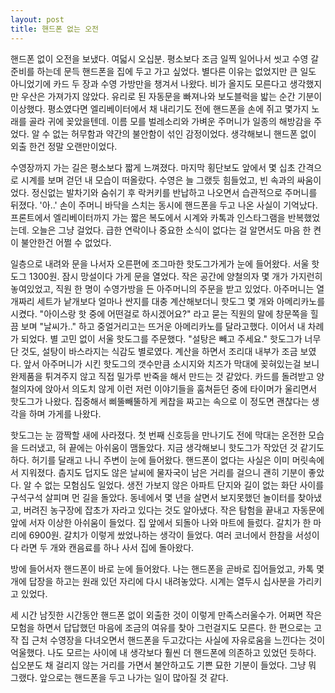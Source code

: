 ```yaml
---
layout: post
title: 핸드폰 없는 오전
---
```


핸드폰 없이 오전을 보냈다. 
여덟시 오십분. 평소보다 조금 일찍 일어나서 씻고 수영 갈 준비를 하는데 문득 핸드폰을 집에 두고 가고 싶었다. 
별다른 이유는 없었지만 큰 일도 아니었기에 카드 두 장과 수영 가방만을 챙겨서 나왔다. 
비가 올지도 모른다고 생각했지만 우산은 가져가지 않았다. 
유리로 된 자동문을 빠져나와 보도블럭을 밟는 순간 기분이 이상했다. 
평소였다면 엘리베이터에서 채 내리기도 전에 핸드폰을 손에 쥐고 몇가지 노래를 골라 귀에 꽂았을텐데. 
이름 모를 벌레소리와 가벼운 주머니가 일종의 해방감을 주었다. 
알 수 없는 허무함과 약간의 불안함이 섞인 감정이었다. 생각해보니 핸드폰 없이 외출 한건 정말 오랜만이었다.

수영장까지 가는 길은 평소보다 짧게 느껴졌다. 
마지막 횡단보도 앞에서 몇 십초 간격으로 시계를 보며 걷던 내 모습이 떠올랐다. 
수영은 늘 그랬듯 힘들었고, 빈 속과의 싸움이었다. 
정신없는 발차기와 숨쉬기 후 락커키를 반납하고 나오면서 습관적으로 주머니를 뒤졌다. 
'아..' 손이 주머니 바닥을 스치는 동시에 핸드폰을 두고 나온 사실이 기억났다. 
프론트에서 엘리베이터까지 가는 짧은 복도에서 시계와 카톡과 인스타그램을 반복했었는데. 
오늘은 그냥 걸었다. 
급한 연락이나 중요한 소식이 없다는 걸 알면서도 마음 한 켠이 불안한건 어쩔 수 없었다. 

일층으로 내려와 문을 나서자 오른편에 조그마한 핫도그가게가 눈에 들어왔다. 
서울 핫도그 1300원. 
잠시 망설이다 가게 문을 열었다. 
작은 공간에 양철의자 몇 개가 가지런히 놓여있었고, 직원 한 명이 수영가방을 든 아주머니의 주문을 받고 있었다. 
아주머니는 열 개짜리 세트가 낱개보다 얼마나 싼지를 대충 계산해보더니 핫도그 몇 개와 아메리카노를 시켰다. 
"아이스랑 핫 중에 어떤걸로 하시겠어요?" 라고 묻는 직원의 말에 창문쪽을 힐끔 보며 "날씨가.." 하고 중얼거리고는 뜨거운 아메리카노를 달라고했다. 
이어서 내 차례가 되었다. 별 고민 없이 서울 핫도그를 주문했다. 
"설탕은 빼고 주세요." 핫도그가 너무 단 것도, 설탕이 바스라지는 식감도 별로였다. 
계산을 하면서 조리대 내부가 조금 보였다. 
앞서 아주머니가 시킨 핫도그의 갯수만큼 소시지와 치즈가 막대에 꽂혀있는걸 보니 완제품을 튀겨주지 않고 직접 밀가루 반죽을 해서 만드는 것 같았다. 
카드를 돌려받고 양철의자에 앉아서 의도치 않게 이런 저런 이야기들을 훔쳐듣던 중에 타이머가 울리면서 핫도그가 나왔다. 
집중해서 삐뚤빼뚤하게 케찹을 짜고는 속으로 이 정도면 괜찮다는 생각을 하며 가게를 나왔다.

핫도그는 눈 깜짝할 새에 사라졌다. 
첫 번째 신호등을 만나기도 전에 막대는 온전한 모습을 드러냈고, 혀 끝에는 아쉬움이 맴돌았다. 
지금 생각해보니 핫도그가 작았던 것 같기도 하다. 
허기를 달래고 나니 주변이 눈에 들어왔다. 핸드폰이 없다는 사실은 이미 머릿속에서 지워졌다. 
춥지도 덥지도 않은 날씨에 물자국이 남은 거리를 걸으니 괜히 기분이 좋았다. 
알 수 없는 모험심도 일었다. 생전 가보지 않은 아파트 단지와 길이 없는 화단 사이를 구석구석 살피며 먼 길을 돌았다. 
동네에서 몇 년을 살면서 보지못했던 놀이터를 찾아냈고, 버려진 농구장에 잡초가 자라고 있다는 것도 알아냈다. 
작은 탐험을 끝내고 자동문에 앞에 서자 이상한 아쉬움이 들었다. 
집 앞에서 되돌아 나와 마트에 들렀다. 
갈치가 한 마리에 6900원. 갈치가 이렇게 쌌었나하는 생각이 들었다. 
여러 코너에서 한참을 서성이다 라면 두 개와 캔음료를 하나 사서 집에 돌아왔다. 

방에 들어서자 핸드폰이 바로 눈에 들어왔다. 
나는 핸드폰을 곧바로 집어들었고, 카톡 몇 개에  답장을 하고는 원래 있던 자리에 다시 내려놓았다. 
시계는 열두시 십사분을 가리키고 있었다.

세 시간 남짓한 시간동안 핸드폰 없이 외출한 것이 이렇게 만족스러울수가.
어쩌면 작은 모험을 하면서 답답했던 마음에 조금의 여유를 찾아 그런걸지도 모른다.
한 편으로는 고작 집 근처 수영장을 다녀오면서 핸드폰을 두고갔다는 사실에 자유로움을 느낀다는 것이 억울했다.
나도 모르는 사이에 내 생각보다 훨씬 더 핸드폰에 의존하고 있었던 듯하다. 
십오분도 채 걸리지 않는 거리를 가면서 불안하고도 기쁜 묘한 기분이 들었다. 
그냥 뭐 그랬다. 
앞으로는 핸드폰을 두고 나가는 일이 많아질 것 같다.

